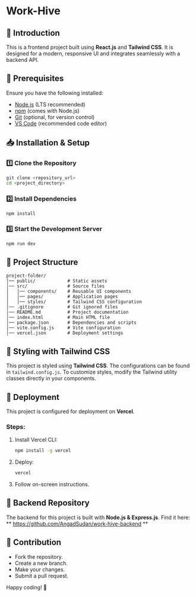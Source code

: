 # Work-Hive 

## 🚀 Introduction
This is a frontend project built using **React.js** and **Tailwind CSS**. It is designed for a modern, responsive UI and integrates seamlessly with a backend API.

## 📌 Prerequisites
Ensure you have the following installed:
- [Node.js](https://nodejs.org/) (LTS recommended)
- [npm](https://www.npmjs.com/) (comes with Node.js)
- [Git](https://git-scm.com/) (optional, for version control)
- [VS Code](https://code.visualstudio.com/) (recommended code editor)

## 📥 Installation & Setup
### 1️⃣ Clone the Repository
```sh
git clone <repository_url>
cd <project_directory>
```
### 2️⃣ Install Dependencies
```sh
npm install
```
### 3️⃣ Start the Development Server
```sh
npm run dev
```

## 📂 Project Structure
```
project-folder/
│── public/            # Static assets
│── src/               # Source files
│   │── components/    # Reusable UI components
│   │── pages/         # Application pages
│   │── styles/        # Tailwind CSS configuration
│── .gitignore         # Git ignored files
│── README.md          # Project documentation
│── index.html         # Main HTML file
│── package.json       # Dependencies and scripts
│── vite.config.js     # Vite configuration
│── vercel.json        # Deployment settings
```

## 🎨 Styling with Tailwind CSS
This project is styled using **Tailwind CSS**. The configurations can be found in `tailwind.config.js`. To customize styles, modify the Tailwind utility classes directly in your components.

## 🚢 Deployment
This project is configured for deployment on **Vercel**.
### Steps:
1. Install Vercel CLI:
   ```sh
   npm install -g vercel
   ```
2. Deploy:
   ```sh
   vercel
   ```
3. Follow on-screen instructions.

## 🔗 Backend Repository
The backend for this project is built with **Node.js & Express.js**. Find it here:
** https://github.com/AngadSudan/work-hive-backend **

## 🤝 Contribution
- Fork the repository.
- Create a new branch.
- Make your changes.
- Submit a pull request.


Happy coding! 🚀


